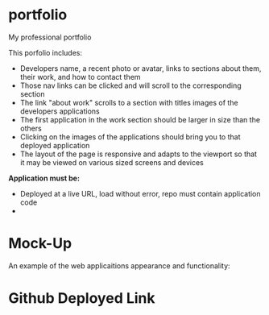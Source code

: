 # portfolio
My professional portfolio

This porfolio includes:

- Developers name, a recent photo or avatar, links to sections about them, their work, and how to contact them 
- Those nav links can be clicked and will scroll to the corresponding section
- The link "about work" scrolls to a section with titles images of the developers applications
- The first application in the work section should be larger in size than the others
- Clicking on the images of the applications should bring you to that deployed application
- The layout of the page is responsive and adapts to the viewport so that it may be viewed on various sized screens and devices 

**Application must be:**
- Deployed at a live URL, load without error, repo must contain application code
- 


# Mock-Up
An example of the web applicaitions appearance and functionality: 



# Github Deployed Link